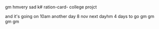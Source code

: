 
gm
hmvery sad k# ration-card-
college projct

and it's going on 
10am
another day 8 nov
next dayhm
4 days to go
gm
gm
gm
gm